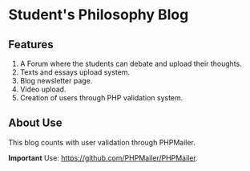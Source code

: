 # Student's Philosophy Blog

## Features

1. A Forum where the students can debate and upload their thoughts.
2. Texts and essays upload system.
3. Blog newsletter page.
4. Video upload.
5. Creation of users through PHP validation system.

## About Use

This blog counts with user validation through PHPMailer.

**Important**
Use: https://github.com/PHPMailer/PHPMailer. 
